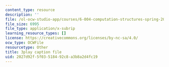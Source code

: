 ```yaml
---
content_type: resource
description: ''
file: /ol-ocw-studio-app/courses/6-004-computation-structures-spring-2017/2027d92f5f03518492c8a3b8a2d4fc19_i1tUBZLWD3o.vtt
file_size: 6995
file_type: application/x-subrip
learning_resource_types: []
license: https://creativecommons.org/licenses/by-nc-sa/4.0/
ocw_type: OCWFile
resourcetype: Other
title: 3play caption file
uid: 2027d92f-5f03-5184-92c8-a3b8a2d4fc19
---
```


